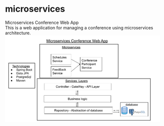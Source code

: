 # microservices
Microservices Conference Web App <br>
This is a web application for managing a conference using microservices architecture.
![slide](Conference_README.png)

